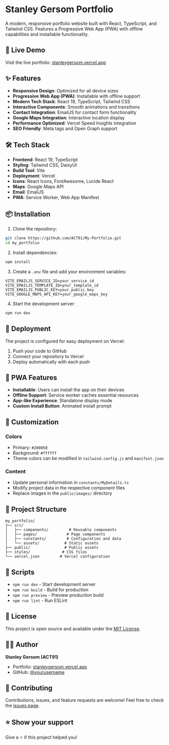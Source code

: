 # Stanley Gersom Portfolio

A modern, responsive portfolio website built with React, TypeScript, and Tailwind CSS. Features a Progressive Web App (PWA) with offline capabilities and installable functionality.

## 🚀 Live Demo

Visit the live portfolio: [stanleygersom.vercel.app](https://stanleygersom.vercel.app)

## ✨ Features

- **Responsive Design**: Optimized for all device sizes
- **Progressive Web App (PWA)**: Installable with offline support
- **Modern Tech Stack**: React 19, TypeScript, Tailwind CSS
- **Interactive Components**: Smooth animations and transitions
- **Contact Integration**: EmailJS for contact form functionality
- **Google Maps Integration**: Interactive location display
- **Performance Optimized**: Vercel Speed Insights integration
- **SEO Friendly**: Meta tags and Open Graph support

## 🛠️ Tech Stack

- **Frontend**: React 19, TypeScript
- **Styling**: Tailwind CSS, DaisyUI
- **Build Tool**: Vite
- **Deployment**: Vercel
- **Icons**: React Icons, FontAwesome, Lucide React
- **Maps**: Google Maps API
- **Email**: EmailJS
- **PWA**: Service Worker, Web App Manifest

## 📦 Installation

1. Clone the repository:
```bash
git clone https://github.com/ACT91/My-Portfolio.git
cd my_portfolio
```

2. Install dependencies:
```bash
npm install
```

3. Create a `.env` file and add your environment variables:
```env
VITE_EMAILJS_SERVICE_ID=your_service_id
VITE_EMAILJS_TEMPLATE_ID=your_template_id
VITE_EMAILJS_PUBLIC_KEY=your_public_key
VITE_GOOGLE_MAPS_API_KEY=your_google_maps_key
```

4. Start the development server:
```bash
npm run dev
```

## 🚀 Deployment

The project is configured for easy deployment on Vercel:

1. Push your code to GitHub
2. Connect your repository to Vercel
3. Deploy automatically with each push

## 📱 PWA Features

- **Installable**: Users can install the app on their devices
- **Offline Support**: Service worker caches essential resources
- **App-like Experience**: Standalone display mode
- **Custom Install Button**: Animated install prompt

## 🎨 Customization

### Colors
- Primary: `#200058`
- Background: `#ffffff`
- Theme colors can be modified in `tailwind.config.js` and `manifest.json`

### Content
- Update personal information in `constants/MyDetails.ts`
- Modify project data in the respective component files
- Replace images in the `public/images/` directory

## 📁 Project Structure

```
my_portfolio/
├── src/
│   ├── components/         # Reusable components
│   ├── pages/             # Page components
│   ├── constants/         # Configuration and data
│   └── assets/           # Static assets
├── public/               # Public assets
├── styles/              # CSS files
└── vercel.json         # Vercel configuration
```

## 🔧 Scripts

- `npm run dev` - Start development server
- `npm run build` - Build for production
- `npm run preview` - Preview production build
- `npm run lint` - Run ESLint

## 📄 License

This project is open source and available under the [MIT License](LICENSE).

## 👨‍💻 Author

**Stanley Gersom (ACT91)**
- Portfolio: [stanleygersom.vercel.app](https://stanleygersom.vercel.app)
- GitHub: [@yourusername](https://github.com/ACT91)

## 🤝 Contributing

Contributions, issues, and feature requests are welcome! Feel free to check the [issues page](https://github.com/ACT91/My-Portfolio/issues).

## ⭐ Show your support

Give a ⭐️ if this project helped you!